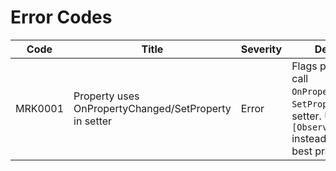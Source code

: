 # Error Codes

| Code     | Title                        | Severity | Description                                                                                                 |
|----------|------------------------------|----------|-------------------------------------------------------------------------------------------------------------|
| MRK0001  | Property uses OnPropertyChanged/SetProperty in setter | Error    | Flags properties that call `OnPropertyChanged` or `SetProperty` in their setter. Use `[ObservableProperty]` instead for MVVM best practices. |
